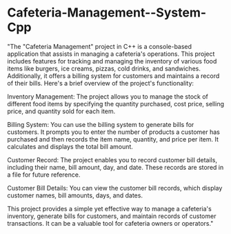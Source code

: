 # Cafeteria-Management--System-Cpp
"The "Cafeteria Management" project in C++ is a console-based application that assists in managing a cafeteria's operations. This project includes features for tracking and managing the inventory of various food items like burgers, ice creams, pizzas, cold drinks, and sandwiches. Additionally, it offers a billing system for customers and maintains a record of their bills. Here's a brief overview of the project's functionality:

Inventory Management: The project allows you to manage the stock of different food items by specifying the quantity purchased, cost price, selling price, and quantity sold for each item.

Billing System: You can use the billing system to generate bills for customers. It prompts you to enter the number of products a customer has purchased and then records the item name, quantity, and price per item. It calculates and displays the total bill amount.

Customer Record: The project enables you to record customer bill details, including their name, bill amount, day, and date. These records are stored in a file for future reference.

Customer Bill Details: You can view the customer bill records, which display customer names, bill amounts, days, and dates.

This project provides a simple yet effective way to manage a cafeteria's inventory, generate bills for customers, and maintain records of customer transactions. It can be a valuable tool for cafeteria owners or operators."
